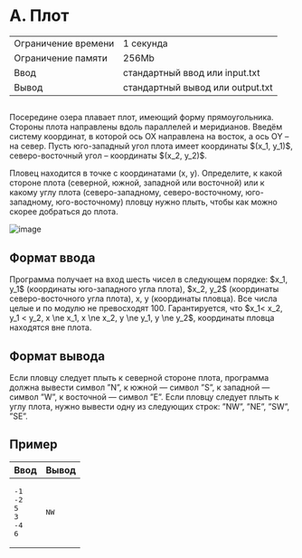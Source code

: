 <div class="problem-statement"><div class="header"><h1 class="title">A. Плот</h1><table><tr class="time-limit"><td class="property-title">Ограничение времени</td><td>1&nbsp;секунда</td></tr><tr class="memory-limit"><td class="property-title">Ограничение памяти</td><td>256Mb</td></tr><tr class="input-file"><td class="property-title">Ввод</td><td colspan="1">стандартный ввод или input.txt</td></tr><tr class="output-file"><td class="property-title">Вывод</td><td colspan="1">стандартный вывод или output.txt</td></tr></table></div><h2></h2><div class="legend"><p>Посередине озера плавает плот, имеющий форму прямоугольника. Стороны плота направлены вдоль параллелей и меридианов. Введём систему координат, в которой ось OX направлена на восток, а ось ОY – на север. Пусть юго-западный угол плота имеет координаты $(x_1, y_1)$, северо-восточный угол – координаты $(x_2, y_2)$.</p> 
<p>Пловец находится в точке с координатами (x, y). Определите, к какой стороне плота (северной, южной, западной или восточной) или к какому углу плота (северо-западному, северо-восточному, юго-западному, юго-восточному) пловцу нужно плыть, чтобы как можно скорее добраться до плота.</p> 
<p><img src="https://contest.yandex.ru/testsys/statement-file?hash=eyJhbGciOiJkaXIiLCJlbmMiOiJBMjU2R0NNIn0..WtKkj8X7L1KKeLXV.ilJsL-F4DtGaoTnb-iKpX7VgxjtDYJMcRBVaQowX7OJGc9OXdPmI7PqbrKZBHdU7bGmlDfHSdm8swi2FoIah7_MUbLdjlw.Lpa_elDg5pSI4XVyggoxMQ" alt="image"></p></div><h2>Формат ввода</h2><div class="input-specification"><p>Программа получает на вход шесть чисел в следующем порядке: $x_1, y_1$ (координаты юго-западного угла плота), $x_2, y_2$ (координаты северо-восточного угла плота), x, y (координаты пловца). Все числа целые и по модулю не превосходят 100. Гарантируется, что $x_1&lt; x_2, y_1 &lt; y_2, x \ne x_1, x \ne x_2, y \ne y_1, y \ne y_2$, координаты пловца находятся вне плота.
</p></div><h2>Формат вывода</h2><div class="output-specification"><p>Если пловцу следует плыть к северной стороне плота, программа должна вывести символ ”N”, к южной&nbsp;— символ ”S”, к западной&nbsp;— символ ”W”, к восточной&nbsp;— символ ”E”. Если пловцу следует плыть к углу плота, нужно вывести одну из следующих строк: ”NW”, ”NE”, ”SW”, ”SE”.</p></div><h2>Пример</h2><table class="sample-tests"><thead><tr><th>Ввод</th><th>Вывод</th></tr></thead><tbody><tr><td><pre>-1
-2
5
3
-4
6
</pre></td><td><pre>NW
</pre></td></tr></tbody></table>
